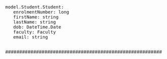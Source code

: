 <pre>
model.Student.Student:
   enrolmentNumber: long
   firstName: string
   lastName: string
   dob: DateTime.Date
   faculty: Faculty
   email: string
</pre>

<br/>
########################################################
<br/>